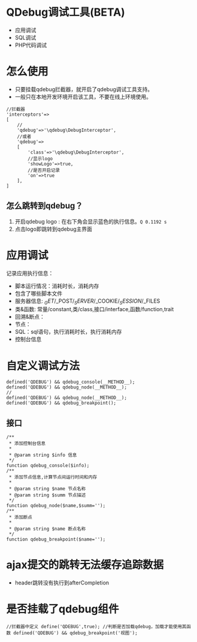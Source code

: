 
# QDebug调试工具(BETA)

- 应用调试
- SQL调试
- PHP代码调试

# 怎么使用

- 只要挂载qdebug拦截器，就开启了qdebug调试工具支持。
- 一般只在本地开发环境开启该工具，不要在线上环境使用。

```
//拦截器
'interceptors'=>
[
	//
	'qdebug'=>'\qdebug\DebugInterceptor',
	//或者
	'qdebug'=>
	[
		'class'=>'\qdebug\DebugInterceptor',
		//显示logo
		'showLogo'=>true,
		//是否开启记录
		'on'=>true
	],
]
```

## 怎么跳转到qdebug？

1. 开启qdebug logo : 在右下角会显示蓝色的执行信息。```Q 0.1192 s```
2. 点击logo即跳转到qdebug主界面

# 应用调试

记录应用执行信息：

- 脚本运行情况：消耗时长，消耗内存
- 包含了哪些脚本文件
- 服务器信息: $_GET/$_POST/$_SERVER/$_COOKIE/$_SESSION/$_FILES
- 类&函数: 常量/constant,类/class,接口/interface,函数/function,trait
- 回溯&断点：
- 节点：
- SQL：sql语句，执行消耗时长，执行消耗内存
- 控制台信息

# 自定义调试方法

```
defined('QDEBUG') && qdebug_console(__METHOD__);
defined('QDEBUG') && qdebug_node(__METHOD__);
//
defined('QDEBUG') && qdebug_node(__METHOD__);
defined('QDEBUG') && qdebug_breakpoint();	
```

## 接口

```
/**
 * 添加控制台信息
 *
 * @param string $info 信息
 */
function qdebug_console($info);
/**
 * 添加节点信息,计算节点间运行时间和内存
 *
 * @param string $name 节点名称
 * @param string $summ 节点描述
 */
function qdebug_node($name,$summ='');
/**
 * 添加断点
 * 
 * @param string $name 断点名称
 */
function qdebug_breakpoint($name='');
```

# ajax提交的跳转无法缓存追踪数据

- header跳转没有执行到afterCompletion


# 是否挂载了qdebug组件

`
//拦截器中定义
define('QDEBUG',true);
//判断是否加载qdebug，加载才能使用其函数
defined('QDEBUG') && qdebug_breakpoint('视图');
`
		